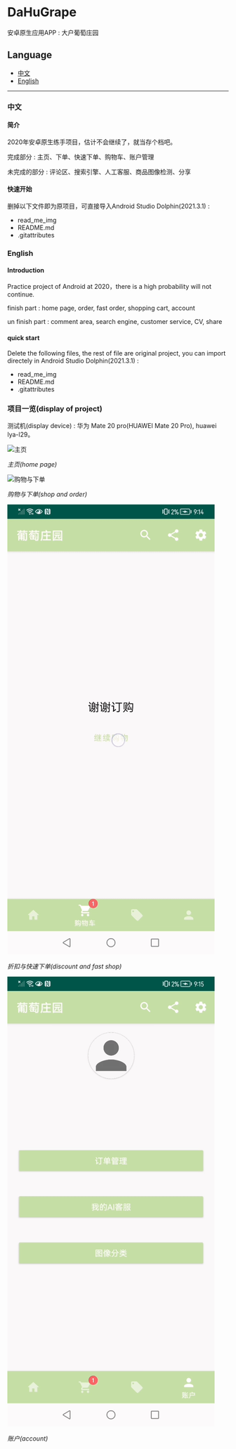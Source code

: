 # DaHuGrape
 安卓原生应用APP : 大户葡萄庄园

## Language

- [中文](#中文)
- [English](#english)

---

### 中文

#### 简介

2020年安卓原生练手项目，估计不会继续了，就当存个档吧。

完成部分 : 主页、下单、快速下单、购物车、账户管理

未完成的部分 : 评论区、搜索引擎、人工客服、商品图像检测、分享

#### 快速开始

删掉以下文件即为原项目，可直接导入Android Studio Dolphin(2021.3.1) : 
- read_me_img
- README.md
- .gitattributes

### English

#### Introduction

Practice project of Android at 2020，there is a high probability will not continue.

finish part : home page, order, fast order, shopping cart, account

un finish part : comment area, search engine, customer service, CV, share

#### quick start

Delete the following files, the rest of file are original project, you can import directely in Android Studio Dolphin(2021.3.1) : 
- read_me_img
- README.md
- .gitattributes

### 项目一览(display of project)

测试机(display device) : 华为 Mate 20 pro(HUAWEI Mate 20 Pro), huawei lya-l29。

![主页](./read_me_img/1_home_page.gif)

_主页(home page)_

![购物与下单](./read_me_img/2_shop_order.gif)

_购物与下单(shop and order)_

![折扣页与快速下单](./read_me_img/3_discount_fast_shop.gif)

_折扣与快速下单(discount and fast shop)_

![账户](./read_me_img/4_account.gif)

_账户(account)_
